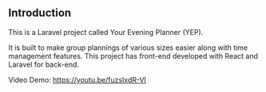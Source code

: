 ## Introduction
This is a Laravel project called Your Evening Planner (YEP).

It is built to make group plannings of various sizes easier along with time management features.
This project has front-end developed with React and Laravel for back-end.

Video Demo: https://youtu.be/fuzsIxdR-VI
